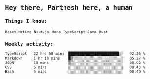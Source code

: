 <samp>
    <h2>Hey there, Parthesh here, a human</h2>
    <h3>Things I know: </h3>
    <code>React-Native</code> <code>Next.js</code> <code>Hono</code> <code>TypeScript</code> <code>Java</code> <code>Rust</code>
    <h3>Weekly activity:</h3>
<!--START_SECTION:waka-->

```txt
TypeScript   22 hrs 58 mins  ███████████████████████░░   92.36 %
Markdown     1 hr 18 mins    █▒░░░░░░░░░░░░░░░░░░░░░░░   05.27 %
JSON         13 mins         ▒░░░░░░░░░░░░░░░░░░░░░░░░   00.92 %
CSS          6 mins          ░░░░░░░░░░░░░░░░░░░░░░░░░   00.43 %
Bash         6 mins          ░░░░░░░░░░░░░░░░░░░░░░░░░   00.40 %
```

<!--END_SECTION:waka-->
</samp>
